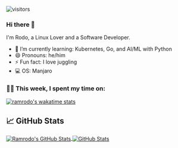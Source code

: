 ![visitors](https://visitor-badge.laobi.icu/badge?page_id=ramrodo.ramrodo)

### Hi there 👋

I'm Rodo, a Linux Lover and a Software Developer.

- 🌱 I’m currently learning: Kubernetes, Go, and AI/ML with Python
- 😄 Pronouns: he/him
- ⚡ Fun fact: I love juggling
- 💻 OS: Manjaro

<!--
- 👯 I’m looking to collaborate on ...
- 🤔 I’m looking for help with ...
- 💬 Ask me about ...
- 📫 How to reach me: ...
-->

### 🧑‍💻  This week, I spent my time on:

[![ramrodo's wakatime stats](https://github-readme-stats.vercel.app/api/wakatime?username=ramrodo&line_height=27&title_color=6aa6f8&text_color=8a919a&icon_color=6aa6f8&bg_color=0e1116)](https://github.com/ramrodo/ramrodo)


## &#x1f4c8; GitHub Stats

<a href="https://github.com/ramrodo/ramrodo">
  <img align="center" src="https://github-readme-stats.vercel.app/api/top-langs/?username=ramrodo&hide=c%2B%2B,c,html&title_color=6aa6f8&text_color=8a919a&icon_color=6aa6f8&bg_color=0e1116" alt="Ramrodo's GitHub Stats" />
</a>

<a href="https://github.com/ramrodo/ramrodo">
  <img align="center" src="https://github-readme-stats.vercel.app/api?username=ramrodo&hide=stars&show_icons=true&line_height=27&count_private=true&title_color=6aa6f8&text_color=8a919a&icon_color=6aa6f8&bg_color=0e1116" alt="GitHub Stats" />
</a>
